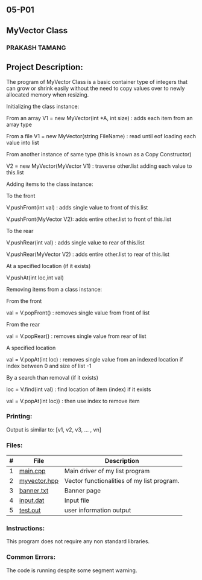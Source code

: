 ## 05-P01
## MyVector Class

### PRAKASH TAMANG

## Project Description:
The program of MyVector Class is a basic container type of integers that can grow or shrink easily without the need to copy values over to newly allocated memory when resizing.

Initializing the class instance:

From an array
V1 = new MyVector(int *A, int size) : adds each item from an array type

From a file
V1 = new MyVector(string FileName) : read until eof loading each value into list

From another instance of same type (this is known as a Copy Constructor)

V2 = new MyVector(MyVector V1) : traverse other.list adding each value to this.list

Adding items to the class instance:


To the front

V.pushFront(int val) : adds single value to front of this.list

V.pushFront(MyVector V2): adds entire other.list to front of this.list


To the rear

V.pushRear(int val) : adds single value to rear of this.list

V.pushRear(MyVector V2) : adds entire other.list to rear of this.list

At a specified location (if it exists)

V.pushAt(int loc,int val)


Removing items from a class instance:

From the front

val = V.popFront() : removes single value from front of list

From the rear

val = V.popRear() : removes single value from rear of list

A specified location

val = V.popAt(int loc) : removes single value from an indexed location if index between 0 and size of list -1

By a search than removal (if it exists)

loc = V.find(int val) : find location of item (index) if it exists

val = V.popAt(int loc)) : then use index to remove item


### Printing:

Output is similar to: [v1, v2, v3, ... , vn]


### Files:

|   #   | File     | Description                      |
| :---: | -------- | -------------------------------- |
|   1   |[main.cpp](https://github.com/PRATMG/2143-OOP-Tamang/blob/main/Assignment/05-P01/main.cpp) | Main driver of my list program |
|   2   | [myvector.hpp](https://github.com/PRATMG/2143-OOP-Tamang/blob/main/Assignment/05-P01/myvector.hpp)  | Vector functionalities of my list program.|
|   3   | [banner.txt](https://github.com/PRATMG/2143-OOP-Tamang/blob/main/Assignment/05-P01/banner.txt) | Banner page|
|   4   | [input.dat](https://github.com/PRATMG/2143-OOP-Tamang/blob/main/Assignment/05-P01/input.dat) |  Input file|
|   5   |    [test.out](https://github.com/PRATMG/2143-OOP-Tamang/blob/main/Assignment/05-P01/test.out) | user information output|

### Instructions:
This program does not require any non standard libraries.

### Common Errors:
The code is running despite some segment warning.

